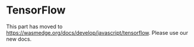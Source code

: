 # TensorFlow

This part has moved to <https://wasmedge.org/docs/develop/javascript/tensorflow>. Please use our new docs.
